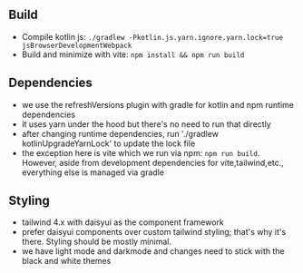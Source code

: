 ## Build

- Compile kotlin js: `./gradlew -Pkotlin.js.yarn.ignore.yarn.lock=true jsBrowserDevelopmentWebpack `
- Build and minimize with vite: `npm install && npm run build`

## Dependencies

- we use the refreshVersions plugin with gradle for kotlin and npm runtime dependencies
- it uses yarn under the hood but there's no need to run that directly
- after changing runtime dependencies, run './gradlew kotlinUpgradeYarnLock' to update the lock file
- the exception here is  vite which we run via npm: `npm run build`. However, aside from development dependencies for vite,tailwind,etc., everything else is managed via gradle

## Styling

- tailwind 4.x with daisyui as the component framework
- prefer daisyui components over custom tailwind styling; that's why it's there. Styling should be mostly minimal.
- we have light mode and darkmode and changes need to stick with the black and white themes